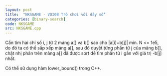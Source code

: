```yaml
---
layout: post
title:  "NKSGAME - VOI08 Trò chơi với dãy số"
categories: [binary-search]
code: NKSGAME
src: NKSGAME.cpp
---
```


Cần tìm hai chỉ số i, j từ 2 mảng a[] và b[] sao cho |a[i]+b[j]| min. N <= 1e5, do đó ta có thể sắp xếp mảng a[], sau đó duyệt từng phần tử j của mảng b[], chặt nhị phân trên mảng a[] đã được sort để tìm phần tử i gần với giá trị -b[j] nhất.

Có thể sử dụng hàm lower_bound() trong C++. 